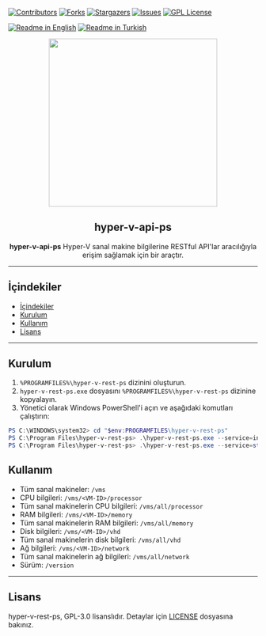 [![Contributors][contributors-shield]][contributors-url]
[![Forks][forks-shield]][forks-url]
[![Stargazers][stars-shield]][stars-url]
[![Issues][issues-shield]][issues-url]
[![GPL License][license-shield]][license-url]

[![Readme in English](https://img.shields.io/badge/Readme-English-blue)](README.md)
[![Readme in Turkish](https://img.shields.io/badge/Readme-Turkish-red)](README.tr.md)

<div align="center"> 
<a href="https://mono.net.tr/">
  <img src="https://monobilisim.com.tr/images/mono-bilisim.svg" width="340"/>
</a>

<h2 align="center">hyper-v-api-ps</h2>
<b>hyper-v-api-ps</b> Hyper-V sanal makine bilgilerine RESTful API'lar aracılığıyla erişim sağlamak için bir araçtır.
</div>

---

## İçindekiler 

- [İçindekiler](#i̇çindekiler)
- [Kurulum](#kurulum)
- [Kullanım](#kullanım)
- [Lisans](#lisans)

---

## Kurulum

1. `%PROGRAMFILES%\hyper-v-rest-ps` dizinini oluşturun.
2. `hyper-v-rest-ps.exe` dosyasını `%PROGRAMFILES%\hyper-v-rest-ps` dizinine kopyalayın.
3. Yönetici olarak Windows PowerShell'i açın ve aşağıdaki komutları çalıştırın:

```powershell
PS C:\WINDOWS\system32> cd "$env:PROGRAMFILES\hyper-v-rest-ps"
PS C:\Program Files\hyper-v-rest-ps> .\hyper-v-rest-ps.exe --service=install
PS C:\Program Files\hyper-v-rest-ps> .\hyper-v-rest-ps.exe --service=start
```

## Kullanım

- Tüm sanal makineler: `/vms`
- CPU bilgileri: `/vms/<VM-ID>/processor`
- Tüm sanal makinelerin CPU bilgileri: `/vms/all/processor`
- RAM bilgileri: `/vms/<VM-ID>/memory`
- Tüm sanal makinelerin RAM bilgileri: `/vms/all/memory`
- Disk bilgileri: `/vms/<VM-ID>/vhd`
- Tüm sanal makinelerin disk bilgileri: `/vms/all/vhd`
- Ağ bilgileri: `/vms/<VM-ID>/network`
- Tüm sanal makinelerin ağ bilgileri: `/vms/all/network`
- Sürüm: `/version`

---

## Lisans 

hyper-v-rest-ps, GPL-3.0 lisanslıdır. Detaylar için [LICENSE](LICENSE) dosyasına bakınız.

[contributors-shield]: https://img.shields.io/github/contributors/monobilisim/hyper-v-rest-ps.svg?style=for-the-badge
[contributors-url]: https://github.com/monobilisim/hyper-v-rest-ps/graphs/contributors
[forks-shield]: https://img.shields.io/github/forks/monobilisim/hyper-v-rest-ps.svg?style=for-the-badge
[forks-url]: https://github.com/monobilisim/hyper-v-rest-ps/network/members
[stars-shield]: https://img.shields.io/github/stars/monobilisim/hyper-v-rest-ps.svg?style=for-the-badge
[stars-url]: https://github.com/monobilisim/hyper-v-rest-ps/stargazers
[issues-shield]: https://img.shields.io/github/issues/monobilisim/hyper-v-rest-ps.svg?style=for-the-badge
[issues-url]: https://github.com/monobilisim/hyper-v-rest-ps/issues
[license-shield]: https://img.shields.io/github/license/monobilisim/hyper-v-rest-ps.svg?style=for-the-badge
[license-url]: https://github.com/monobilisim/hyper-v-rest-ps/blob/master/LICENSE
